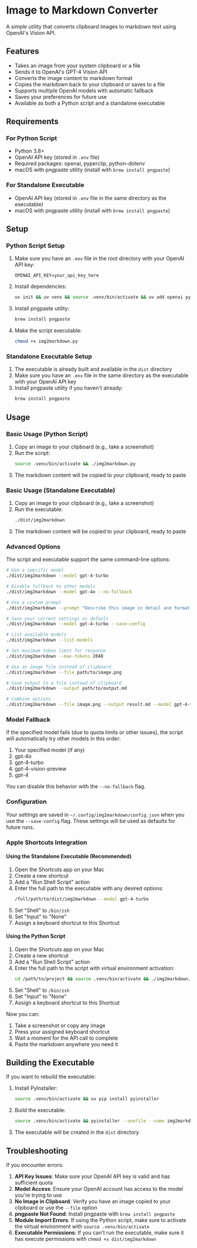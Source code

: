# Image to Markdown Converter

A simple utility that converts clipboard images to markdown text using OpenAI's Vision API.

## Features

- Takes an image from your system clipboard or a file
- Sends it to OpenAI's GPT-4 Vision API
- Converts the image content to markdown format
- Copies the markdown back to your clipboard or saves to a file
- Supports multiple OpenAI models with automatic fallback
- Saves your preferences for future use
- Available as both a Python script and a standalone executable

## Requirements

### For Python Script
- Python 3.8+
- OpenAI API key (stored in `.env` file)
- Required packages: openai, pyperclip, python-dotenv
- macOS with pngpaste utility (install with `brew install pngpaste`)

### For Standalone Executable
- OpenAI API key (stored in `.env` file in the same directory as the executable)
- macOS with pngpaste utility (install with `brew install pngpaste`)

## Setup

### Python Script Setup

1. Make sure you have an `.env` file in the root directory with your OpenAI API key:
   ```
   OPENAI_API_KEY=your_api_key_here
   ```

2. Install dependencies:
   ```bash
   uv init && uv venv && source .venv/bin/activate && uv add openai pyperclip python-dotenv
   ```

3. Install pngpaste utility:
   ```bash
   brew install pngpaste
   ```

4. Make the script executable:
   ```bash
   chmod +x img2markdown.py
   ```

### Standalone Executable Setup

1. The executable is already built and available in the `dist` directory
2. Make sure you have an `.env` file in the same directory as the executable with your OpenAI API key
3. Install pngpaste utility if you haven't already:
   ```bash
   brew install pngpaste
   ```

## Usage

### Basic Usage (Python Script)

1. Copy an image to your clipboard (e.g., take a screenshot)
2. Run the script:
   ```bash
   source .venv/bin/activate && ./img2markdown.py
   ```
3. The markdown content will be copied to your clipboard, ready to paste

### Basic Usage (Standalone Executable)

1. Copy an image to your clipboard (e.g., take a screenshot)
2. Run the executable:
   ```bash
   ./dist/img2markdown
   ```
3. The markdown content will be copied to your clipboard, ready to paste

### Advanced Options

The script and executable support the same command-line options:

```bash
# Use a specific model
./dist/img2markdown --model gpt-4-turbo

# Disable fallback to other models
./dist/img2markdown --model gpt-4o --no-fallback

# Use a custom prompt
./dist/img2markdown --prompt "Describe this image in detail and format as markdown"

# Save your current settings as default
./dist/img2markdown --model gpt-4-turbo --save-config

# List available models
./dist/img2markdown --list-models

# Set maximum token limit for response
./dist/img2markdown --max-tokens 2048

# Use an image file instead of clipboard
./dist/img2markdown --file path/to/image.png

# Save output to a file instead of clipboard
./dist/img2markdown --output path/to/output.md

# Combine options
./dist/img2markdown --file image.png --output result.md --model gpt-4-turbo
```

### Model Fallback

If the specified model fails (due to quota limits or other issues), the script will automatically try other models in this order:
1. Your specified model (if any)
2. gpt-4o
3. gpt-4-turbo
4. gpt-4-vision-preview
5. gpt-4

You can disable this behavior with the `--no-fallback` flag.

### Configuration

Your settings are saved in `~/.config/img2markdown/config.json` when you use the `--save-config` flag. These settings will be used as defaults for future runs.

### Apple Shortcuts Integration

#### Using the Standalone Executable (Recommended)

1. Open the Shortcuts app on your Mac
2. Create a new shortcut
3. Add a "Run Shell Script" action
4. Enter the full path to the executable with any desired options:
   ```bash
   /full/path/to/dist/img2markdown --model gpt-4-turbo
   ```
5. Set "Shell" to `/bin/zsh`
6. Set "Input" to "None"
7. Assign a keyboard shortcut to this Shortcut

#### Using the Python Script

1. Open the Shortcuts app on your Mac
2. Create a new shortcut
3. Add a "Run Shell Script" action
4. Enter the full path to the script with virtual environment activation:
   ```bash
   cd /path/to/project && source .venv/bin/activate && ./img2markdown.py --model gpt-4-turbo
   ```
5. Set "Shell" to `/bin/zsh`
6. Set "Input" to "None"
7. Assign a keyboard shortcut to this Shortcut

Now you can:
1. Take a screenshot or copy any image
2. Press your assigned keyboard shortcut
3. Wait a moment for the API call to complete
4. Paste the markdown anywhere you need it

## Building the Executable

If you want to rebuild the executable:

1. Install PyInstaller:
   ```bash
   source .venv/bin/activate && uv pip install pyinstaller
   ```

2. Build the executable:
   ```bash
   source .venv/bin/activate && pyinstaller --onefile --name img2markdown img2markdown.py
   ```

3. The executable will be created in the `dist` directory

## Troubleshooting

If you encounter errors:

1. **API Key Issues**: Make sure your OpenAI API key is valid and has sufficient quota
2. **Model Access**: Ensure your OpenAI account has access to the model you're trying to use
3. **No Image in Clipboard**: Verify you have an image copied to your clipboard or use the `--file` option
4. **pngpaste Not Found**: Install pngpaste with `brew install pngpaste`
5. **Module Import Errors**: If using the Python script, make sure to activate the virtual environment with `source .venv/bin/activate`
6. **Executable Permissions**: If you can't run the executable, make sure it has execute permissions with `chmod +x dist/img2markdown`